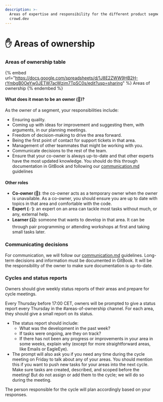 ```yaml
---
description: >-
  Areas of expertise and responsibility for the different product segments in
  crowd.dev
---
```


# ✋ Areas of ownership

### Areas of ownership table

{% embed url="https://docs.google.com/spreadsheets/d/1J8E2ZWW9HB2H-rYmbgB0OeYw0JETW7acWzim7TpSC0s/edit?usp=sharing" %}
Areas of ownership
{% endembed %}

#### What does it mean to be an owner (🥇)?

As the owner of a segment, your responsibilities include:

* Ensuring quality.
* Coming up with ideas for improvement and suggesting them, with arguments, in our planning meetings.
* Freedom of decision-making to drive the area forward.
* Being the first point of contact for support tickets in that area.
* Management of other teammates that might be working with you.
* Communicate decisions to the rest of the team.
* Ensure that your co-owner is always up-to-date and that other experts have the most updated knowledge. You should do this through documentation in GitBook and following our [communication.md](../ways-of-working/communication.md "mention") guidelines

#### Other roles

* **Co-owner (**🥈**)**: the co-owner acts as a temporary owner when the owner is unavailable. As a co-owner, you should ensure you are up to date with topics in that area and comfortable with the code.
* **Expert (**✅**)**: an expert on an area can tackle most tasks without much, or any, external help.&#x20;
* **Learner (**⏳**):** someone that wants to develop in that area. It can be through pair programming or attending workshops at first and taking small tasks later.

### Communicating decisions

For communication, we will follow our [communication.md](../ways-of-working/communication.md "mention") guidelines. Long-term decisions and information must be documented in GitBook. It will be the responsibility of the owner to make sure documentation is up-to-date.

### Cycles and status reports

Owners should give weekly status reports of their areas and prepare for cycle meetings.&#x20;

Every Thursday before 17:00 CET, owners will be prompted to give a status report every Thursday in the #areas-of-ownership channel. For each area, they should give a small report on its status.

* The status report should include:
  * What was the development in the past week?
  * If tasks were ongoing, are they on track?
  * If there has not been any progress or improvements in your area in some weeks, explain why (except for more straightforward areas, like Emails or EagleEye).
* The prompt will also ask you if you need any time during the cycle meeting on Friday to talk about any of your areas. You should mention this if you want to push new tasks for your areas into the next cycle. Make sure tasks are created, described, and scoped before the meeting! But do not assign or add them to the cycle; we will do so during the meeting.

The person responsible for the cycle will plan accordingly based on your responses.

